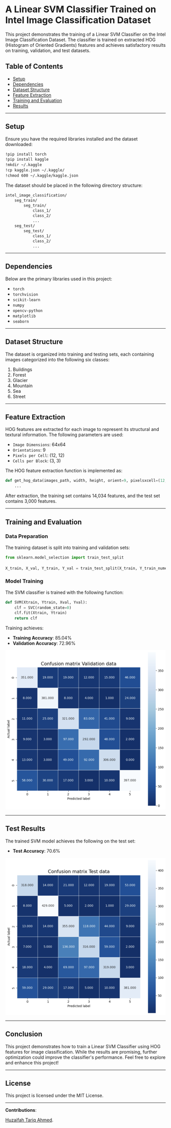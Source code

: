# A Linear SVM Classifier Trained on Intel Image Classification Dataset

This project demonstrates the training of a Linear SVM Classifier on the Intel Image Classification Dataset. The classifier is trained on extracted HOG (Histogram of Oriented Gradients) features and achieves satisfactory results on training, validation, and test datasets.

## Table of Contents
- [Setup](#setup)
- [Dependencies](#dependencies)
- [Dataset Structure](#dataset-structure)
- [Feature Extraction](#feature-extraction)
- [Training and Evaluation](#training-and-evaluation)
- [Results](#results)

---

## Setup

Ensure you have the required libraries installed and the dataset downloaded:

```bash
!pip install torch
!pip install kaggle
!mkdir ~/.kaggle
!cp kaggle.json ~/.kaggle/
!chmod 600 ~/.kaggle/kaggle.json
```

The dataset should be placed in the following directory structure:

```
intel_image_classification/
    seg_train/
        seg_train/
            class_1/
            class_2/
            ...
    seg_test/
        seg_test/
            class_1/
            class_2/
            ...
```

---

## Dependencies

Below are the primary libraries used in this project:

- `torch`
- `torchvision`
- `scikit-learn`
- `numpy`
- `opencv-python`
- `matplotlib`
- `seaborn`

---

## Dataset Structure

The dataset is organized into training and testing sets, each containing images categorized into the following six classes:

1. Buildings
2. Forest
3. Glacier
4. Mountain
5. Sea
6. Street

---

## Feature Extraction

HOG features are extracted for each image to represent its structural and textural information. The following parameters are used:

- `Image Dimensions`: 64x64
- `Orientations`: 9
- `Pixels per Cell`: (12, 12)
- `Cells per Block`: (3, 3)

The HOG feature extraction function is implemented as:

```python
def get_hog_data(images_path, width, height, orient=9, pixelsxcell=(12, 12), cellsxblock=(3, 3)):
    ...
```

After extraction, the training set contains 14,034 features, and the test set contains 3,000 features.

---

## Training and Evaluation

### Data Preparation

The training dataset is split into training and validation sets:

```python
from sklearn.model_selection import train_test_split

X_train, X_val, Y_train, Y_val = train_test_split(X_train, Y_train_numeric, test_size=0.2, random_state=42)
```

### Model Training

The SVM classifier is trained with the following function:

```python
def SVM(Xtrain, Ytrain, Xval, Yval):
    clf = SVC(random_state=0)
    clf.fit(Xtrain, Ytrain)
    return clf
```

Training achieves:
- **Training Accuracy**: 85.04%
- **Validation Accuracy**: 72.96%

![Train and Val Confusion Matrix](/Images/train_val_result.png)

---

## Test Results

The trained SVM model achieves the following on the test set:

- **Test Accuracy**: 70.6%

![Test Confusion Matrix](/Images/test_result.png)

---

## Conclusion

This project demonstrates how to train a Linear SVM Classifier using HOG features for image classification. While the results are promising, further optimization could improve the classifier's performance. Feel free to explore and enhance this project!

---

## License

This project is licensed under the MIT License.

--- 

**Contributions**: 

[Huzaifah Tariq Ahmed](https://github.com/huzaifahtariqahmed). 





